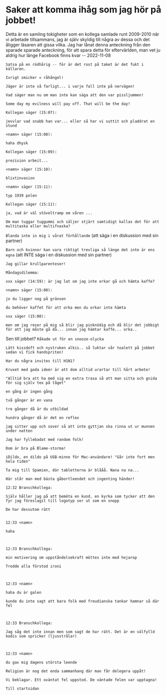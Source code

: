 # Saker att komma ihåg som jag hör på jobbet!

Detta är en samling tokigheter som en kollega samlade runt 2009-2010 när vi arbetade tillsammans, jag är själv skyldig till några av dessa och det åligger läsaren att gissa vilka. Jag har lånat denna anteckning från den sparade sparade anteckning, för att spara detta för eftervärlden, man vet ju aldrig hur länge Facebook finns kvar -- 2022-11-08


```Satsa på en rödhårig -- för är det rost på taket är det fukt i källaren.```


```Ivrigt smicker = råhångel!```

 
```Jäger är inte så farligt... i varje fall inte på nervägen!```

 
```Vad säger man nu om man inte kan säga att den var pissljummen!```
 

```Some day my evilness will pay off. That will be the day!```

```
Kollegan säger (15:07):

jevvlar vad snabb han var... eller så har vi suttit och pladdrat en stund

<namn> säger (15:08):

haha dhysk

Kollegan säger (15:09):

prezision arbeit...

<namn> säger (15:10):

blixtinvasion

<namn> säger (15:11):

typ 1939 polen

Kollegan säger (15:11):

ja, vad är väl stöveltramp om våren ...
```

```Om man tuggar tuggummi och säljer stjärt samtidigt kallas det för att multitaska eller multifnaska?```

 
```Blanda inte in mig i vårat förhållande``` (att säga i en diskussion med sin partner)

```Barn och kvinnor kan vara riktigt trevliga så länge det inte är ens egna``` (att INTE säga i en diskussion med sin partner)

```Jag gillar krullparenteser!```

```
Måndagsdilemma:

xxx säger (14:59): är jag lat om jag inte orkar gå och hämta kaffe?

<namn> säger (15:00):

jo du ligger nog på gränsen

du behöver kaffet för att orka men du orkar inte hämta

xxx säger (15:00):

men om jag reser på mig så blir jag pinknödig och då blir det jobbigt för att jag måste gå då... innan jag hämtar kaffe... orka..
```

Sen till jobbet? ```Råkade ut för en snooze-olycka```


```Lätt kissdoft och nystruken alkis.. så luktar vår toalett på jobbet sedan vi fick handspriten!```


```Har du några invites till H1N1?```


```Kruxet med goda ideér är att dom alltid urartar till hårt arbete!```


```"Alltid bra att ha med sig en extra trasa så att man sitta och gnida för sig själv tex på tåget"```

```
en gång är ingen gång

två gånger är en vana

tre gånger då är du utbildad

hundra gånger då är det en reflex
```


```jag sitter upp och sover så att inte gyttjan ska rinna ut ur munnen under natten```


```Jag har fyllebadat med random folk!```


```Dom är bra på Blame-storma!```

```iDildo, en dildo på USB-minne för Mac-användare! "Går inte fort men hela tiden"```


```Ta mig till Spamien, där tabletterna är blååå. Nana na na...```

```Här står man med bästa gåbortleendet och ingenting händer!```


```
12:32 Branschkollega:

Själv håller jag på att bemöta en kund, en kyrka som tycker att den fyr jag föreslagit till logotyp ser ut som en snopp

De har dessutom rätt

 
12:33 <namn>

haha

 

12:33 Branschkollega:

min motivering om uppståndelsekraft möttes inte med hejarop

Trodde alla förstod ironi

 

12:33 <namn>

haha du är galen

kunde du inte sagt att bara folk med freudianska tankar hamnar så där fel

 

12:33 Branschkollega:

Jag såg det inte innan men som sagt de har rätt. Det är en välfylld kodis som spricker (ljusstrålar)

 

12:33 <namn>

du gav mig dagens största leende
```


```Religion är nog det enda sammanhang där man får delegera uppåt!```


```
Vi beklagar. Ett oväntat fel uppstod. De väntade felen var upptagna!

Till startsidan
```
 
